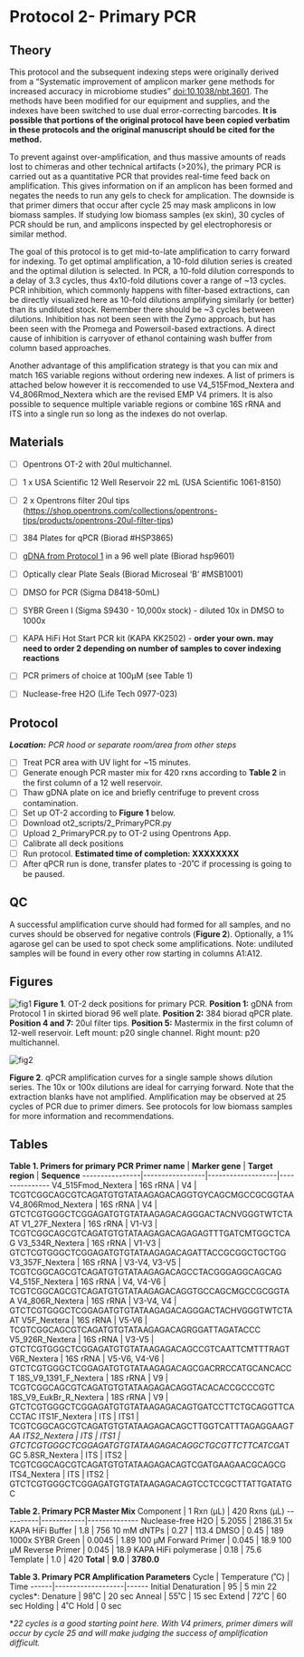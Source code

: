 # Protocol 2- Primary PCR

## Theory
This protocol and the subsequent indexing steps were originally derived from a “Systematic improvement of amplicon marker gene methods for increased accuracy in microbiome studies” [doi:10.1038/nbt.3601](https://www.nature.com/articles/nbt.3601). The methods have been modified for our equipment and supplies, and the indexes have been switched to use dual error-correcting barcodes. **It is possible that portions of the original protocol have been copied verbatim in these protocols and the original manuscript should be cited for the method.**

To prevent against over-amplification, and thus massive amounts of reads lost to chimeras and other technical artifacts (>20%), the primary PCR is carried out as a quantitative PCR that provides real-time feed back on amplification. This gives information on if an amplicon has been formed and negates the needs to run any gels to check for amplication. The downside is that primer dimers that occur after cycle 25 may mask amplicons in low biomass samples. If studying low biomass samples (ex skin), 30 cycles of PCR should be run, and amplicons inspected by gel electrophoresis or similar method.

The goal of this protocol is to get mid-to-late amplification to carry forward for indexing. To get optimal amplification, a 10-fold dilution series is created and the optimal dilution is selected. In PCR, a 10-fold dilution corresponds to a delay of 3.3 cycles, thus 4x10-fold dilutions cover a range of ~13 cycles. PCR inhibition, which commonly happens with filter-based extractions, can be directly visualized here as 10-fold dilutions amplifying similarly (or better) than its undiluted stock. Remember there should be ~3 cycles between dilutions. Inhibition has not been seen with the Zymo approach, but has been seen with the Promega and Powersoil-based extractions. A direct cause of inhibition is carryover of ethanol containing wash buffer from column based approaches.

Another advantage of this amplification strategy is that you can mix and match 16S variable regions without ordering new indexes. A list of primers is attached below however it is reccomended to use V4_515Fmod_Nextera and V4_806Rmod_Nextera which are the revised EMP V4 primers. It is also possible to sequence multiple variable regions or combine 16S rRNA and ITS into a single run so long as the indexes do not overlap.

## Materials
- [ ] Opentrons OT-2 with 20ul multichannel.
- [ ] 1 x USA Scientific 12 Well Reservoir 22 mL (USA Scientific 1061-8150) 
- [ ] 2 x Opentrons filter 20ul tips (https://shop.opentrons.com/collections/opentrons-tips/products/opentrons-20ul-filter-tips)
- [ ] 384 Plates for qPCR (Biorad #HSP3865)
- [ ] [gDNA from Protocol 1](https://github.com/jbisanz/AmpliconSeq/blob/master/wetlab_protocols/1_DNAExtraction.md) in a 96 well plate (Biorad hsp9601)
- [ ] Optically clear Plate Seals (Biorad Microseal ‘B’ #MSB1001)
- [ ] DMSO for PCR (Sigma D8418-50mL)
- [ ] SYBR Green I (Sigma S9430 - 10,000x stock) - diluted 10x in DMSO to 1000x
- [ ] KAPA HiFi Hot Start PCR kit (KAPA KK2502) - **order your own. may need to order 2 depending on number of samples to cover indexing reactions**
- [ ] PCR primers of choice at 100µM (see Table 1)
- [ ] Nuclease-free H2O (Life Tech 0977-023)


## Protocol
***Location:** PCR hood or separate room/area from other steps*
- [ ] Treat PCR area with UV light for ~15 minutes.
- [ ] Generate enough PCR master mix for 420 rxns according to **Table 2** in the first column of a 12 well reservoir.
- [ ] Thaw gDNA plate on ice and briefly centrifuge to prevent cross contamination.
- [ ] Set up OT-2 according to **Figure 1** below.
- [ ] Download ot2_scripts/2_PrimaryPCR.py
- [ ] Upload 2_PrimaryPCR.py to OT-2 using Opentrons App.
- [ ] Calibrate all deck positions
- [ ] Run protocol. **Estimated time of completion: XXXXXXXX**
- [ ] After qPCR run is done, transfer plates to -20˚C if processing is going to be paused.

## QC
A successful amplification curve should had formed for all samples, and no curves should be observed for negative controls (**Figure 2**). Optionally, a 1% agarose gel can be used to spot check some amplifications. Note: undiluted samples will be found in every other row starting in columns A1:A12.

## Figures

![fig1](https://github.com/jbisanz/AmpliconSeq/blob/master/images/primaryPCRlayout.png)
**Figure 1**. OT-2 deck positions for primary PCR. **Position 1:** gDNA from Protocol 1 in skirted biorad 96 well plate. **Position 2:** 384 biorad qPCR plate. **Position 4 and 7:** 20ul filter tips. **Position 5:** Mastermix in the first column of 12-well reservoir. Left mount: p20 single channel. Right mount: p20 multichannel.

![fig2](https://github.com/jbisanz/AmpliconSeq/blob/master/images/ampcurves.png)

**Figure 2**. qPCR amplification curves for a single sample shows dilution series. The 10x or 100x dilutions are ideal for carrying forward. Note that the extraction blanks have not amplified. Amplification may be observed at 25 cycles of PCR due to primer dimers. See protocols for low biomass samples for more information and recommendations.

## Tables

**Table 1. Primers for primary PCR**
**Primer name** | **Marker gene** | **Target region** | **Sequence**
----------------|-----------------|-------------------|---------------
V4_515Fmod_Nextera | 16S rRNA | V4 | TCGTCGGCAGCGTCAGATGTGTATAAGAGACAGGTGYCAGCMGCCGCGGTAA
V4_806Rmod_Nextera | 16S rRNA | V4 | GTCTCGTGGGCTCGGAGATGTGTATAAGAGACAGGGACTACNVGGGTWTCTAAT
V1_27F_Nextera | 16S rRNA | V1-V3 | TCGTCGGCAGCGTCAGATGTGTATAAGAGACAGAGAGTTTGATCMTGGCTCAG
V3_534R_Nextera | 16S rRNA | V1-V3 | GTCTCGTGGGCTCGGAGATGTGTATAAGAGACAGATTACCGCGGCTGCTGG
V3_357F_Nextera | 16S rRNA | V3-V4, V3-V5 | TCGTCGGCAGCGTCAGATGTGTATAAGAGACAGCCTACGGGAGGCAGCAG
V4_515F_Nextera | 16S rRNA | V4, V4-V6 | TCGTCGGCAGCGTCAGATGTGTATAAGAGACAGGTGCCAGCMGCCGCGGTAA
V4_806R_Nextera | 16S rRNA | V3-V4, V4 | GTCTCGTGGGCTCGGAGATGTGTATAAGAGACAGGGACTACHVGGGTWTCTAAT
V5F_Nextera  | 16S rRNA | V5-V6 | TCGTCGGCAGCGTCAGATGTGTATAAGAGACAGRGGATTAGATACCC
V5_926R_Nextera | 16S rRNA | V3-V5 | GTCTCGTGGGCTCGGAGATGTGTATAAGAGACAGCCGTCAATTCMTTTRAGT
V6R_Nextera | 16S rRNA | V5-V6, V4-V6 | GTCTCGTGGGCTCGGAGATGTGTATAAGAGACAGCGACRRCCATGCANCACCT
18S_V9_1391_F_Nextera | 18S rRNA | V9 | TCGTCGGCAGCGTCAGATGTGTATAAGAGACAGGTACACACCGCCCGTC
18S_V9_EukBr_R_Nextera | 18S rRNA | V9 | GTCTCGTGGGCTCGGAGATGTGTATAAGAGACAGTGATCCTTCTGCAGGTTCACCTAC
ITS1F_Nextera | ITS | ITS1 | TCGTCGGCAGCGTCAGATGTGTATAAGAGACAGCTTGGTCATTTAGAGGAAG*TAA
ITS2_Nextera | ITS | ITS1 | GTCTCGTGGGCTCGGAGATGTGTATAAGAGACAGGCTGCGTTCTTCATCGA*TGC
5.8SR_Nextera | ITS | ITS2 | TCGTCGGCAGCGTCAGATGTGTATAAGAGACAGTCGATGAAGAACGCAGCG
ITS4_Nextera | ITS | ITS2 | GTCTCGTGGGCTCGGAGATGTGTATAAGAGACAGTCCTCCGCTTATTGATATGC

**Table 2. Primary PCR Master Mix**
Component	| 1 Rxn (µL) | 420 Rxns (µL) 
----------|------------|--------------
Nuclease-free H2O	| 5.2055 | 2186.31
5x KAPA HiFi Buffer	| 1.8	| 756
10 mM dNTPs	| 0.27 |	113.4
DMSO	| 0.45	| 189
1000x SYBR Green	| 0.0045	| 1.89
100 µM Forward Primer	| 0.045	| 18.9
100 µM Reverse Primer	| 0.045	| 18.9
KAPA HiFi polymerase	| 0.18	| 75.6
Template | 1.0 | 420
**Total**	| **9.0**	| **3780.0**

**Table 3. Primary PCR Amplification Parameters**
Cycle |	Temperature (˚C)  | Time
------|-------------------|------
Initial Denaturation   |	95	| 5 min
22 cycles\*:
Denature | 98˚C | 20 sec
Anneal | 55˚C	| 15 sec
Extend | 72˚C | 60 sec
Holding	| 4˚C	Hold | 0 sec

\**22 cycles is a good starting point here. With V4 primers, primer dimers will occur by cycle 25 and will make judging the success of amplification difficult.*

